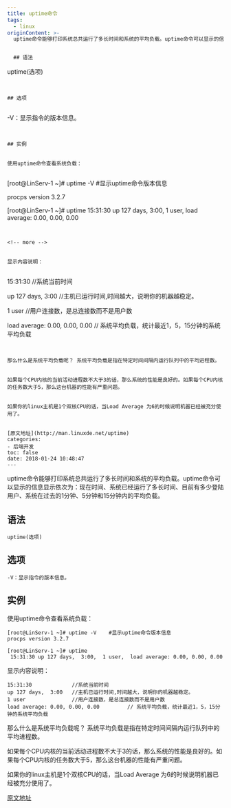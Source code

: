 ```yaml
---
title: uptime命令
tags:
  - linux
originContent: >-
  uptime命令能够打印系统总共运行了多长时间和系统的平均负载。uptime命令可以显示的信息显示依次为：现在时间、系统已经运行了多长时间、目前有多少登陆用户、系统在过去的1分钟、5分钟和15分钟内的平均负载。


  ## 语法


  ```

  uptime(选项)

  ```


  ## 选项


  ```

  -V：显示指令的版本信息。

  ```


  ## 实例


  使用uptime命令查看系统负载：


  ```

  [root@LinServ-1 ~]# uptime -V    #显示uptime命令版本信息

  procps version 3.2.7


  [root@LinServ-1 ~]# uptime
   15:31:30 up 127 days,  3:00,  1 user,  load average: 0.00, 0.00, 0.00
  ```


  <!-- more -->


  显示内容说明：


  ```

  15:31:30             //系统当前时间

  up 127 days,  3:00   //主机已运行时间,时间越大，说明你的机器越稳定。

  1 user               //用户连接数，是总连接数而不是用户数

  load average: 0.00, 0.00, 0.00         // 系统平均负载，统计最近1，5，15分钟的系统平均负载

  ```


  那么什么是系统平均负载呢？ 系统平均负载是指在特定时间间隔内运行队列中的平均进程数。


  如果每个CPU内核的当前活动进程数不大于3的话，那么系统的性能是良好的。如果每个CPU内核的任务数大于5，那么这台机器的性能有严重问题。


  如果你的linux主机是1个双核CPU的话，当Load Average 为6的时候说明机器已经被充分使用了。


  [原文地址](http://man.linuxde.net/uptime)
categories:
  - 后端开发
toc: false
date: 2018-01-24 10:48:47
---
```


uptime命令能够打印系统总共运行了多长时间和系统的平均负载。uptime命令可以显示的信息显示依次为：现在时间、系统已经运行了多长时间、目前有多少登陆用户、系统在过去的1分钟、5分钟和15分钟内的平均负载。

## 语法

```
uptime(选项)
```

## 选项

```
-V：显示指令的版本信息。
```

## 实例

使用uptime命令查看系统负载：

```
[root@LinServ-1 ~]# uptime -V    #显示uptime命令版本信息
procps version 3.2.7

[root@LinServ-1 ~]# uptime
 15:31:30 up 127 days,  3:00,  1 user,  load average: 0.00, 0.00, 0.00
```

<!-- more -->

显示内容说明：

```
15:31:30             //系统当前时间
up 127 days,  3:00   //主机已运行时间,时间越大，说明你的机器越稳定。
1 user               //用户连接数，是总连接数而不是用户数
load average: 0.00, 0.00, 0.00         // 系统平均负载，统计最近1，5，15分钟的系统平均负载
```

那么什么是系统平均负载呢？ 系统平均负载是指在特定时间间隔内运行队列中的平均进程数。

如果每个CPU内核的当前活动进程数不大于3的话，那么系统的性能是良好的。如果每个CPU内核的任务数大于5，那么这台机器的性能有严重问题。

如果你的linux主机是1个双核CPU的话，当Load Average 为6的时候说明机器已经被充分使用了。

[原文地址](http://man.linuxde.net/uptime)